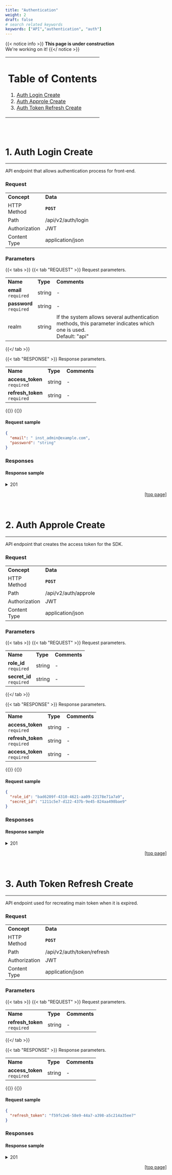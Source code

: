 ```yaml
---
title: "Authentication"
weight: 2
draft: false
# search related keywords
keywords: ["API","authentication", "auth"]
---
```

{{< notice info >}}
  **This page is under construction** <br>
  We're working on it!
{{</ notice >}}

<table><tr><td>

# Table of Contents
1. [Auth Login Create](#auth_login_create)
1. [Auth Approle Create](#auth_approle_create)
1. [Auth Token Refresh Create](#auth_token_refresh_create)

</td></tr></table>

<br><br>

 <!--- auth_login_create --->
# 1. Auth Login Create <a name="auth_login_create"></a>
---
API endpoint that allows authentication process for front-end.


### Request

<table style="table-layout: fixed; width: 100%">
 <tbody>
    <tr>
        <td style="width:20%"><strong>Concept</strong></td>
        <td><strong>Data</strong></td>
    </tr>
    <tr>
        <td>HTTP Method</td>
        <td><strong><code>POST</code></strong></td>
    </tr>
    <tr>
        <td>Path</td>
        <td><span style="word-wrap: break-word">/api/v2/auth/login</span></td>
    </tr>
    <tr>
        <td>Authorization</td>
        <td>JWT</td>
    </tr>
    <tr>
        <td>Content Type</td>
        <td>application/json</td>
    </tr>
 </tbody>
</table>

### Parameters

{{< tabs >}}
  {{< tab "REQUEST" >}}
       Request parameters.<br>
        <table>
          <tbody>
            <tr>
                <td><strong>Name</strong></td>
                <td><strong>Type</strong></td>
                <td><strong>Comments</strong></td>
            </tr>
            <tr>
                <td><strong>email</strong><br><code>required</code></td>
                <td>string</td>
                <td>-</td>
            </tr>
            <tr>
                <td><strong>password</strong><br><code>required</code></td>
                <td>string</td>
                <td>-</td>
            </tr>
            <tr>
                <td>realm</td>
                <td>string</td>
                <td>If the system allows several authentication methods, 
                    this parameter indicates which one is used.<br>
                    Default: "api"</td>
            </tr>
         </tbody>
        </table>
  {{</ tab >}}

  {{< tab "RESPONSE" >}}
    Response parameters.<br>
    <table>
      <tbody>
          <tr>
            <td><strong>Name</strong></td>
            <td><strong>Type</strong></td>
            <td><strong>Comments</strong></td>
          </tr>
          <tr>
            <td><strong>access_token</strong><br><code>required</code></td>
            <td>string </td>
            <td>-</td>
          </tr>
          <tr>
            <td><strong>refresh_token</strong><br><code>required</code></td>
            <td>string </td>
            <td>-</td>
          </tr>
       </tbody>
    </table>
  {{</tab>}}
{{</tabs>}}

#### Request sample
`````json
{
  "email": " inst_admin@example.com", 
  "password": "string"
} 

`````
### Responses

#### Response sample
<!--- details and summary tags, both, needed for expandable code --->
<details>
  <summary>201</summary>

  ````json
{
    "token": {
      "access_token":"8cdbacfe-de57-4c44-ad67-62f665bebfab", 
      "refresh_token":"0f1d9342"
    }
}

  ````
</details>

<div style="text-align:right">

[[top page]](#table-of-content) 
</div>
<br>


<!--- auth_approle_create --->
# 2. Auth Approle Create <a name="auth_approle_create"></a>
---
API endpoint that creates the access token for the SDK.


### Request

<table style="table-layout: fixed; width: 100%">
 <tbody>
    <tr>
        <td style="width:20%"><strong>Concept</strong></td>
        <td><strong>Data</strong></td>
    </tr>
    <tr>
        <td>HTTP Method</td>
        <td><strong><code>POST</code></strong></td>
    </tr>
    <tr>
        <td>Path</td>
        <td><span style="word-wrap: break-word">/api/v2/auth/approle</span></td>
    </tr>
    <tr>
        <td>Authorization</td>
        <td>JWT</td>
    </tr>
    <tr>
        <td>Content Type</td>
        <td>application/json</td>
    </tr>
 </tbody>
</table>

### Parameters

{{< tabs >}}
  {{< tab "REQUEST" >}}
       Request parameters.<br>
        <table>
          <tbody>
            <tr>
                <td><strong>Name</strong></td>
                <td><strong>Type</strong></td>
                <td><strong>Comments</strong></td>
            </tr>
            <tr>
                <td><strong>role_id</strong><br><code>required</code></td>
                <td>string</td>
                <td>-</td>
            </tr>
            <tr>
                <td><strong>secret_id</strong><br><code>required</code></td>
                <td>string</td>
                <td>-</td>
            </tr>
         </tbody>
        </table>
  {{</ tab >}}

  {{< tab "RESPONSE" >}}
    Response parameters.<br>
    <table>
      <tbody>
          <tr>
            <td><strong>Name</strong></td>
            <td><strong>Type</strong></td>
            <td><strong>Comments</strong></td>
          </tr>
          <tr>
            <td><strong>access_token</strong><br><code>required</code></td>
            <td>string </td>
            <td>-</td>
          </tr>
          <tr>
            <td><strong>refresh_token</strong><br><code>required</code></td>
            <td>string </td>
            <td>-</td>
          </tr>
          <tr>
            <td><strong>access_token</strong><br><code>required</code></td>
            <td>string </td>
            <td>-</td>
          </tr>
       </tbody>
    </table>
  {{</tab>}}
{{</tabs>}}

#### Request sample
`````json
{
  "role_id": "bad6209f-4310-4621-aa09-22178e71a7a9", 
  "secret_id": "1211c5e7-d122-437b-9e45-824aa498bae9"
} 


`````
### Responses

#### Response sample
<!--- details and summary tags, both, needed for expandable code --->
<details>
  <summary>201</summary>

  ````json
{
  "apps": [], 
  "config": { "TESLA_DOMAIN": "string" }, 
  "description": "string", 
  "domain": "string", 
  "institution_acronym": "default", 
  "institution_id": 1, 
  "module": "string", 
  "services": {}, 
  "vle_id": 1, 
  "vle_name": "default_moodle", 
  "vle_url": "string", 
  "type": "vle", 
  "pk": 1, 
  "vle": { 
    "id": 1, 
    "lti": { 
      "consumer_key": "0e55ff96-6a87-46bf-bfe9-09a882282d0d", 
      "consumer_secret": "dd5c2714-f66a-4066-9b51-ac51b1f35a39"
    }, 
    "name": "default_moodle", 
    "type": 0, 
    "url": "string", 
    "client_id": null, 
    "created_at": "2021-10-07T10:25:15.580239Z", 
    "updated_at": "2021-11-15T15:24:33.985594Z", 
    "institution": 1
  }, 
  "token": { 
    "access_token": "ad56bb9e-c468-4c93-aef5-68048707b4bc", 
    "refresh_token": "b96ac612-8473-423b-ac8b-3829a81afd7f"
  } 
}


  ````
</details>

<div style="text-align:right">

[[top page]](#table-of-content) 
</div>
<br>

<!--- auth_token_refresh_create --->
# 3. Auth Token Refresh Create <a name="auth_token_refresh_create"></a>
---
API endpoint used for recreating main token when it is expired.


### Request

<table style="table-layout: fixed; width: 100%">
 <tbody>
    <tr>
        <td style="width:20%"><strong>Concept</strong></td>
        <td><strong>Data</strong></td>
    </tr>
    <tr>
        <td>HTTP Method</td>
        <td><strong><code>POST</code></strong></td>
    </tr>
    <tr>
        <td>Path</td>
        <td><span style="word-wrap: break-word">/api/v2/auth/token/refresh</span></td>
    </tr>
    <tr>
        <td>Authorization</td>
        <td>JWT</td>
    </tr>
    <tr>
        <td>Content Type</td>
        <td>application/json</td>
    </tr>
 </tbody>
</table>

### Parameters

{{< tabs >}}
  {{< tab "REQUEST" >}}
       Request parameters.<br>
        <table>
          <tbody>
            <tr>
                <td><strong>Name</strong></td>
                <td><strong>Type</strong></td>
                <td><strong>Comments</strong></td>
            </tr>
            <tr>
                <td><strong>refresh_token</strong><br><code>required</code></td>
                <td>string</td>
                <td>-</td>
            </tr>
         </tbody>
        </table>
  {{</ tab >}}

  {{< tab "RESPONSE" >}}
    Response parameters.<br>
    <table>
      <tbody>
          <tr>
            <td><strong>Name</strong></td>
            <td><strong>Type</strong></td>
            <td><strong>Comments</strong></td>
          </tr>
          <tr>
            <td><strong>access_token</strong><br><code>required</code></td>
            <td>string </td>
            <td>-</td>
          </tr>
       </tbody>
    </table>
  {{</tab>}}
{{</tabs>}}

#### Request sample
`````json
{ 
  "refresh_token": "f59fc2e6-58e9-44a7-a398-a5c214a35ee7"
} 


`````
### Responses

#### Response sample
<!--- details and summary tags, both, needed for expandable code --->
<details>
  <summary>201</summary>

  ````json
{
  "token": {
    "access_token": "fe67d841-5c6b-4799-b22c-a9493c401161"
  }
}


  ````
</details>

<div style="text-align:right">

[[top page]](#table-of-content) 
</div>
<br>



